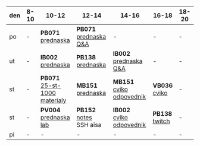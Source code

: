 | den | 8-10 | 10-12 | 12-14 | 14-16 | 16-18 | 18-20 |
| --- | --- | --- | --- | --- | --- | --- |
| po | - | **PB071** <br> [prednaska](https://is.muni.cz/auth/el/fi/jaro2021/PB071/um/prednasky/) | **PB071** <br> [prednaska Q&A](https://cesnet.zoom.us/j/91788936321?pwd=QncwWlBxSFd4RHZoT2NMOGxsSVptdz09) | - | - | - |
| ut | - | **IB002** <br> [prednaska](https://is.muni.cz/auth/el/fi/jaro2021/IB002/um/video_prednasky/) | **PB138** <br> [prednaska](https://is.muni.cz/auth/go/online-vyuka-xwznl0) | **IB002** <br> [prednaska Q&A](https://meet.google.com/xrk-rvif-hyh) | - | - |
| st | - | **PB071** <br> [25-st-1000](https://discord.com/channels/686960338746605568/815661266211045386) <br> [materialy](https://www.fi.muni.cz/pb071/seminars/) | **MB151** <br> [prednaska](https://is.muni.cz/auth/el/fi/jaro2021/MB151/index-WOhNcl.qwarp)  | **MB151** <br> [cviko](https://teams.microsoft.com/l/channel/19%3a8690b0270e764520b0b219b761292131%40thread.tacv2/Skupina%252004%2520-%2520St%252014-16%2520-%2520Jurka?groupId=7a1d0cbd-52aa-4dbc-992e-132783195bce&tenantId=11904f23-f0db-4cdc-96f7-390bd55fcee8) <br> [odpovednik](https://is.muni.cz/auth/elearning/test_pruchod_el_student?jen_predmet=1323783) | **VB036** <br> [cviko](https://teams.microsoft.com/l/channel/19%3abd450d699675477aa1e127b642629ae1%40thread.tacv2/General?groupId=48f01b69-89ee-4b96-bf4a-ee8fa280b6c4&tenantId=11904f23-f0db-4cdc-96f7-390bd55fcee8) | - |
| st | - | **PV004** <br> [prednaska](https://is.muni.cz/auth/el/fi/jaro2021/PV004/um/prednasky/) <br> [lab](https://is.muni.cz/auth/edutools/brandejs/pv004lab) | **PB152** <br> [notes](https://is.muni.cz/auth/el/fi/jaro2021/PB152cv/um/text/pb152.notes.pdf) <br> SSH aisa | **IB002** <br> [cviko](https://teams.microsoft.com/l/channel/19%3a51ab1e55a91d4524833ecf3eca8b4343%40thread.tacv2/General?groupId=c287c4a0-bec5-4586-83f6-b6d94484333a&tenantId=11904f23-f0db-4cdc-96f7-390bd55fcee8) <br> [odpovednik](https://is.muni.cz/auth/elearning/test_pruchod_el_student?jen_predmet=1323745) | **PB138** <br> [twitch](https://www.twitch.tv/vexfalard) | - |
| pi | - | - | - | - | - | - |
